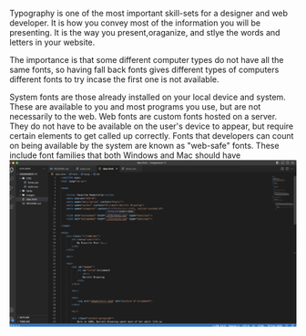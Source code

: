 Typography is one of the most important skill-sets for a designer and web developer. It is how you convey most of the information you will be presenting. It is the way you present,oraganize, and stlye the words and letters in your website.

The importance is that some different computer types do not have all the same fonts, so having fall back fonts gives different types of computers different fonts to try incase the first one is not available.

System fonts are those already installed on your local device and system. These are available to you and most programs you use, but are not necessarily to the web. 
Web fonts are custom fonts hosted on a server. They do not have to be available on the user's device to appear, but require certain elements to get called up correctly.
Fonts that developers can count on being available by the system are known as "web-safe" fonts. These include font families that both Windows and Mac should have
![Assignment-11](./images/screenshot.png)